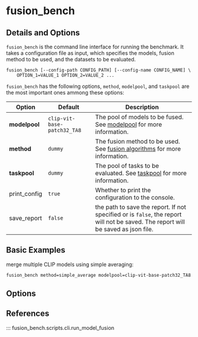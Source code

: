 # fusion_bench

## Details and Options

`fusion_bench` is the command line interface for running the benchmark.
It takes a configuration file as input, which specifies the models, fusion method to be used, and the datasets to be evaluated. 

```
fusion_bench [--config-path CONFIG_PATH] [--config-name CONFIG_NAME] \
    OPTION_1=VALUE_1 OPTION_2=VALUE_2 ...
```

`fusion_bench` has the following options, `method`, `modelpool`, and `taskpool` are the most important ones ammong these options:

| **Option**    | **Default**                 | **Description**                                                                                                                   |
| ------------- | --------------------------- | --------------------------------------------------------------------------------------------------------------------------------- |
| **modelpool** | `clip-vit-base-patch32_TA8` | The pool of models to be fused. See [modelpool](../modelpool/index.md) for more information.                                      |
| **method**    | `dummy`                     | The fusion method to be used. See [fusion algorithms](../algorithms/index.md) for more information.                               |
| **taskpool**  | `dummy`                     | The pool of tasks to be evaluated. See [taskpool](../taskpool/index.md) for more information.                                     |
| print_config  | `true`                      | Whether to print the configuration to the console.                                                                                |
| save_report   | `false`                     | the path to save the report. If not specified or is `false`, the report will not be saved. The report will be saved as json file. |

## Basic Examples

merge multiple CLIP models using simple averaging:

```bash
fusion_bench method=simple_average modelpool=clip-vit-base-patch32_TA8.yaml taskpool=dummy
```


## Options


## References

::: fusion_bench.scripts.cli.run_model_fusion
